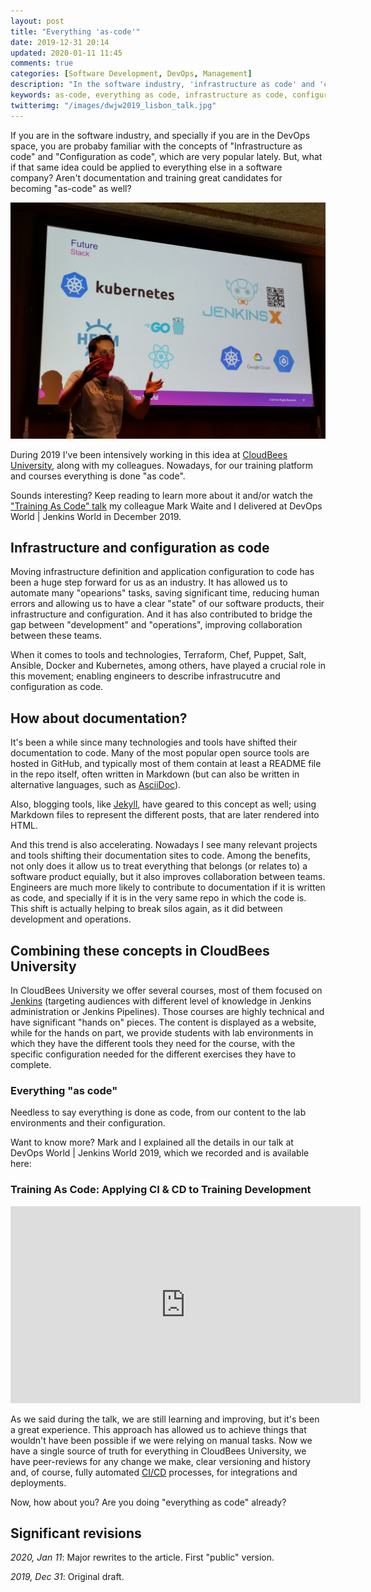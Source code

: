 ```yaml
---
layout: post
title: "Everything 'as-code'"
date: 2019-12-31 20:14
updated: 2020-01-11 11:45
comments: true
categories: [Software Development, DevOps, Management]
description: "In the software industry, 'infrastructure as code' and 'configuration as code' have become popular DevOps concepts. But the 'as code' idea can be applied to everything else in a software company, from documentation to training. We achieved 'training as code' in CloudBees University by doing everything 'as code' for our trianing platform and courses"
keywords: as-code, everything as code, infrastructure as code, configuration as code, training as code, CI/CD, devops, jenkins, cloudbees, dwjw, devops world, jenkins world, talk
twitterimg: "/images/dwjw2019_lisbon_talk.jpg"
---
```

If you are in the software industry, and specially if you are in the DevOps space, you are probaby familiar with the concepts of "Infrastructure as code" and "Configuration as code", which are very popular lately. But, what if that same idea could be applied to everything else in a software company? Aren't documentation and training great candidates for becoming "as-code" as well?

<img src="/images/dwjw2019_lisbon_talk.jpg" alt="Picture taken during the presentation at DWJW 2019. I'm showing the tech stack of the new CloudBees' training platform" />

During 2019 I've been intensively working in this idea at [CloudBees University](https://standard.cbu.cloudbees.com/), along with my colleagues. Nowadays, for our training platform and courses everything is done "as code".

Sounds interesting? Keep reading to learn more about it and/or watch the ["Training As Code" talk](https://www.romenrg.com/blog/2019/12/31/everything-as-code/#training-as-code-talk) my colleague Mark Waite and I delivered at DevOps World | Jenkins World in December 2019.

<!-- More -->

## Infrastructure and configuration as code

Moving infrastructure definition and application configuration to code has been a huge step forward for us as an industry. It has allowed us to automate many "opearions" tasks, saving significant time, reducing human errors and allowing us to have a clear "state" of our software products, their infrastructure and configuration. And it has also contributed to bridge the gap between "development" and "operations", improving collaboration between these teams.

When it comes to tools and technologies, Terraform, Chef, Puppet, Salt, Ansible, Docker and Kubernetes, among others, have played a crucial role in this movement; enabling engineers to describe infrastrucutre and configuration as code.

## How about documentation?

It's been a while since many technologies and tools have shifted their documentation to code. Many of the most popular open source tools are hosted in GitHub, and typically most of them contain at least a README file in the repo itself, often written in Markdown (but can also be written in alternative languages, such as [AsciiDoc](http://asciidoc.org/)).

Also, blogging tools, like [Jekyll](https://jekyllrb.com/), have geared to this concept as well; using Markdown files to represent the different posts, that are later rendered into HTML.

And this trend is also accelerating. Nowadays I see many relevant projects and tools shifting their documentation sites to code. Among the benefits, not only does it allow us to treat everything that belongs (or relates to) a software product equially, but it also improves collaboration between teams. Engineers are much more likely to contribute to documentation if it is written as code, and specially if it is in the very same repo in which the code is. This shift is actually helping to break silos again, as it did between development and operations.

## Combining these concepts in CloudBees University

In CloudBees University we offer several courses, most of them focused on [Jenkins](https://jenkins.io/) (targeting audiences with different level of knowledge in Jenkins administration or Jenkins Pipelines). Those courses are highly technical and have significant "hands on" pieces. The content is displayed as a website, while for the hands on part, we provide students with lab environments in which they have the different tools they need for the course, with the specific configuration needed for the different exercises they have to complete.

### Everything "as code"

Needless to say everything is done as code, from our content to the lab environments and their configuration.

Want to know more? Mark and I explained all the details in our talk at DevOps World | Jenkins World 2019, which we recorded and is available here:

<h3 id="training-as-code-talk"> Training As Code: Applying CI & CD to Training Development</h3>

<iframe width="560" height="315" src="https://www.youtube.com/embed/1hda-bVYaVc" frameborder="0" allow="accelerometer; autoplay; encrypted-media; gyroscope; picture-in-picture" allowfullscreen></iframe>

As we said during the talk, we are still learning and improving, but it's been a great experience. This approach has allowed us to achieve things that wouldn't have been possible if we were relying on manual tasks. Now we have a single source of truth for everything in CloudBees University, we have peer-reviews for any change we make, clear versioning and history and, of course, fully automated [CI/CD](https://www.romenrg.com/blog/2017/12/31/continuous-integration-delivery-deployment/) processes, for integrations and deployments.

Now, how about you? Are you doing "everything as code" already?

<div class="revisions">
  <h2>Significant revisions</h2>
  <p><em>2020, Jan 11</em>: Major rewrites to the article. First "public" version.</p>
  <p><em>2019, Dec 31</em>: Original draft.</p>
</div>

